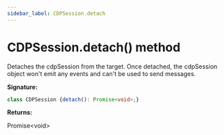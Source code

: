 ```yaml
---
sidebar_label: CDPSession.detach
---
```

# CDPSession.detach() method

Detaches the cdpSession from the target. Once detached, the cdpSession object won't emit any events and can't be used to send messages.

**Signature:**

```typescript
class CDPSession {detach(): Promise<void>;}
```
**Returns:**

Promise&lt;void&gt;

